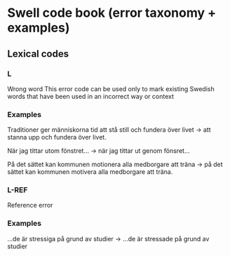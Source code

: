 # Swell code book (error taxonomy + examples)

## Lexical codes

### L

Wrong word
This error code can be used only to mark existing Swedish words that have been used in an incorrect way or context

### Examples

Traditioner ger människorna tid att stå still och fundera över livet → att stanna upp och fundera över livet.

När jag tittar utom fönstret… → när jag tittar  ut genom fönsret…

På det sättet kan kommunen motionera alla medborgare att träna → på det sättet kan kommunen motivera alla medborgare att träna.

### L-REF

Reference error

### Examples

...de är stressiga på grund av studier → 
...de är stressade på grund av studier
